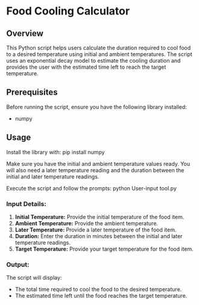 # Food Cooling Calculator

## Overview
This Python script helps users calculate the duration required to cool food to a desired temperature using initial and ambient temperatures. The script uses an exponential decay model to estimate the cooling duration and provides the user with the estimated time left to reach the target temperature.

## Prerequisites
Before running the script, ensure you have the following library installed:
- numpy

## Usage
Install the library with:
pip install numpy

Make sure you have the initial and ambient temperature values ready. You will also need a later temperature reading and the duration between the initial and later temperature readings.

Execute the script and follow the prompts:
python User-input tool.py

### Input Details:
1. **Initial Temperature:** Provide the initial temperature of the food item.
2. **Ambient Temperature:** Provide the ambient temperature.
3. **Later Temperature:** Provide a later temperature of the food item.
4. **Duration:** Enter the duration in minutes between the initial and later temperature readings.
5. **Target Temperature:** Provide your target temperature for the food item.

### Output:
The script will display:
- The total time required to cool the food to the desired temperature.
- The estimated time left until the food reaches the target temperature.


